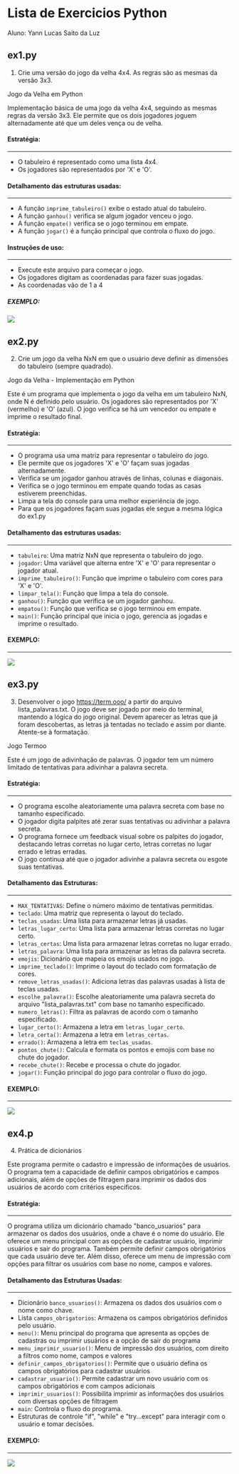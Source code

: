 # Lista de Exercicios Python
Aluno: Yann Lucas Saito da Luz

## ex1.py
1. Crie uma versão do jogo da velha 4x4. As regras são as mesmas da versão 3x3.
<p>Jogo da Velha em Python

Implementação básica de uma jogo da velha 4x4, seguindo as mesmas regras da versão 3x3. Ele permite que os dois jogadores joguem alternadamente até que um deles vença ou de velha.

#### Estratégia:
-------------------
- O tabuleiro é representado como uma lista 4x4.
- Os jogadores são representados por 'X' e 'O'.

#### Detalhamento das estruturas usadas:
-------------------
- A função `imprime_tabuleiro()` exibe o estado atual do tabuleiro.
- A função `ganhou()` verifica se algum jogador venceu o jogo.
- A função `empate()` verifica se o jogo terminou em empate.
- A função `jogar()` é a função principal que controla o fluxo do jogo.

#### Instruções de uso:
-------------------
- Execute este arquivo para começar o jogo.
- Os jogadores digitam as coordenadas para fazer suas jogadas.
- As coordenadas vão de 1 a 4
##### EXEMPLO:
<img src="assets/Animação.gif">
</p>

## ex2.py
2. Crie um jogo da velha NxN em que o usuário deve definir as dimensões do tabuleiro (sempre
quadrado).

<p>
Jogo da Velha - Implementação em Python

Este é um programa que implementa o jogo da velha em um tabuleiro NxN, onde N é definido pelo usuário.
Os jogadores são representados por 'X' (vermelho) e 'O' (azul). O jogo verifica se há um vencedor ou empate
e imprime o resultado final.

#### Estratégia:
-------------------
- O programa usa uma matriz para representar o tabuleiro do jogo.
- Ele permite que os jogadores 'X' e 'O' façam suas jogadas alternadamente.
- Verifica se um jogador ganhou através de linhas, colunas e diagonais.
- Verifica se o jogo terminou em empate quando todas as casas estiverem preenchidas.
- Limpa a tela do console para uma melhor experiência de jogo.
- Para que os jogadores façam suas jogadas ele segue a mesma lógica do ex1.py

#### Detalhamento das estruturas usadas:
-------------------
- `tabuleiro`: Uma matriz NxN que representa o tabuleiro do jogo.
- `jogador`: Uma variável que alterna entre 'X' e 'O' para representar o jogador atual.
- `imprime_tabuleiro()`: Função que imprime o tabuleiro com cores para 'X' e 'O'.
- `limpar_tela()`: Função que limpa a tela do console.
- `ganhou()`: Função que verifica se um jogador ganhou.
- `empatou()`: Função que verifica se o jogo terminou em empate.
- `main()`: Função principal que inicia o jogo, gerencia as jogadas e imprime o resultado.

#### EXEMPLO:
-------------------
<img src="assets/AnimaçãoNxN.gif">
</p>

## ex3.py
3. Desenvolver o jogo https://term.ooo/ a partir do arquivo lista_palavras.txt. O jogo deve ser
jogado por meio do terminal, mantendo a lógica do jogo original. Devem aparecer as letras que
já foram descobertas, as letras já tentadas no teclado e assim por diante. Atente-se à
formatação.
<p>
Jogo Termoo

Este é um jogo de adivinhação de palavras. O jogador tem um número limitado de tentativas para adivinhar a palavra secreta.

#### Estratégia:
-------------------
- O programa escolhe aleatoriamente uma palavra secreta com base no tamanho especificado.
- O jogador digita palpites até zerar suas tentativas ou adivinhar a palavra secreta.
- O programa fornece um feedback visual sobre os palpites do jogador, destacando letras corretas no lugar certo, letras corretas no lugar errado e letras erradas.
- O jogo continua até que o jogador adivinhe a palavra secreta ou esgote suas tentativas.

#### Detalhamento das Estruturas:
-------------------
- `MAX_TENTATIVAS`: Define o número máximo de tentativas permitidas.
- `teclado`: Uma matriz que representa o layout do teclado.
- `teclas_usadas`: Uma lista para armazenar letras já usadas.
- `letras_lugar_certo`: Uma lista para armazenar letras corretas no lugar certo.
- `letras_certas`: Uma lista para armazenar letras corretas no lugar errado.
- `letras_palavra`: Uma lista para armazenar as letras da palavra secreta.
- `emojis`: Dicionário que mapeia os emojis usados no jogo.
- `imprime_teclado()`: Imprime o layout do teclado com formatação de cores.
- `remove_letras_usadas()`: Adiciona letras das palavras usadas à lista de teclas usadas.
- `escolhe_palavra()`: Escolhe aleatoriamente uma palavra secreta do arquivo "lista_palavras.txt" com base no tamanho especificado.
- `numero_letras()`: Filtra as palavras de acordo com o tamanho especificado.
- `lugar_certo()`: Armazena a letra em `letras_lugar_certo`.
- `letra_certa()`: Armazena a letra em `letras_certas`.
- `errado()`: Armazena a letra em `teclas_usadas`.
- `pontos_chute()`: Calcula e formata os pontos e emojis com base no chute do jogador.
- `recebe_chute()`: Recebe e processa o chute do jogador.
- `jogar()`: Função principal do jogo para controlar o fluxo do jogo.
  
#### EXEMPLO:
-------------------
<img src="assets/AnimaçãoTermoo.gif">
</p>

## ex4.p
4. Prática de dicionários
<p>
Este programa permite o cadastro e impressão de informações de usuários.
O programa tem a capacidade de definir campos obrigatórios e campos adicionais, além de opções de filtragem
para imprimir os dados dos usuários de acordo com critérios específicos.
  
#### Estratégia:
-------------------
O programa utiliza um dicionário chamado "banco_usuarios" para armazenar os dados dos usuários, onde a chave é
o nome do usuário. Ele oferece um menu principal com as opções de cadastrar usuário, imprimir usuários e sair do
programa. Também permite definir campos obrigatórios que cada usuário deve ter. Além disso, oferece um menu de
impressão com opções para filtrar os usuários com base no nome, campos e valores.

#### Detalhamento das Estruturas Usadas:
-------------------
- Dicionário `banco_usuarios()`: Armazena os dados dos usuários com o nome como chave.
- Lista `campos_obrigatorios`: Armazena os campos obrigatórios definidos pelo usuário.
- `menu()`: Menu principal do programa que apresenta as opções de cadastras ou imprimir usuários e a opção de sair do programa
- `menu_imprimir_usuario()`: Menu de impressão dos usuários, com direito a filtros como nome, campos e valores
- `definir_campos_obrigatorios()`: Permite que o usuário defina os campos obrigatórios para cadastrar usuários
- `cadastrar_usuario()`: Permite cadastrar um novo usuário com os campos obrigatórios e com campos adicionais
- `imprimir_usuarios()`: Possibilita imprimir as informações dos usuários com diversas opções de filtragem
- `main`: Controla o fluxo do programa.
- Estruturas de controle "if", "while" e "try...except" para interagir com o usuário e tomar decisões.

#### EXEMPLO:
-------------------
<img src="assets/AnimaçãoBanco_Usuarios.gif">
</p>
